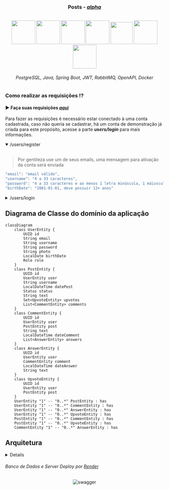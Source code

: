 <h3 align="center">Posts - <a href="https://github.com/lucas-adm/springboot-posts/releases/tag/1.0.0"><i>alpha</i></a></h3>

<br>

<div align="center">

<img width="75px" height="75px" src="https://github.com/lucas-adm/one-challenge-springboot-forum/assets/118030896/963da4e2-d3ff-4de2-902c-14308618c84e">
<img width="75px" height="75px" src="https://github.com/lucas-adm/one-challenge-springboot-forum/assets/118030896/92fc976d-58fa-40b1-bf2e-6769f63831ad">
<img width="75px" height="75px" src="https://github.com/lucas-adm/one-challenge-springboot-hotel/assets/118030896/ba256dce-7970-404f-8ebc-93e482480e77">
<img width="75px" height="75px" src="https://github.com/lucas-adm/one-challenge-springboot-forum/assets/118030896/314fdf40-8e8d-466c-ad78-2dfd9820e08d">
<img width="70px" height="70px" src="https://www.svgrepo.com/show/303576/rabbitmq-logo.svg" />
<img width="75px" height="75px" src="https://cdn.jsdelivr.net/gh/devicons/devicon@latest/icons/openapi/openapi-original.svg" />
<img width="75px" height="75px" src="https://github.com/lucas-adm/one-challenge-springboot-hotel/assets/118030896/498fd551-bb05-4d22-8560-a14b3f1d076c">

###### *PostgreSQL, Java, Spring Boot, JWT, RabbitMQ, OpenAPI, Docker*

#

</div>

### Como realizar as requisições ⁉

#### ▶ Faça suas requisições *<a href="https://api-srs-posts.onrender.com">aqui</a>*

Para fazer as requisições é necessário estar conectado à uma conta cadastrada, caso não queria se cadastrar, há um conta de demonstração já criada para este propósito, acesse a parte ***users/login*** para mais informações.

<details open>

<summary>/users/register</summary>

<br>

> Por gentileza use um de seus emails, uma mensagem para ativação da conta será enviada

```java
"email": "email válido",
"username": "4 a 33 caracteres",
"password": "4 a 33 caracteres e ao menos 1 letra minúscula, 1 máiuscula e 1 um número.",
"birthDate": "2001-01-01, deve possuir 12+ anos"
```

</details>

<details>
<summary>/users/login</summary>

<br>

> O usuário ***demo*** está permitido à apenas realizar requisições do tipo POST, é recomendado se cadastrar e então se conectar, lembre-se de ativar a conta pelo email.

```java
"username":"Demo",
"senha":"3Tres"
```

<div align="center">

![efetuarLogin](https://i.imgur.com/2QYVSvD.png)

</div>

> Copie o valor do Token JWT retornado

- Agora, na parte de cima da página, acesse o botão ***Authorize*** e cole o valor copiado para liberar todas as requisições!

<br>

<div align="center">

![](https://i.imgur.com/oFJOwA2.png)

</div>

> Este token será utilizado para validar o usuário logado, bloqueando ações não autorizadas

</details>



## Diagrama de Classe do domínio da aplicação

```mermaid
classDiagram
    class UserEntity {
        UUID id
        String email
        String username
        String password
        String photo
        LocalDate birthDate
        Role role
    }
    class PostEntity {
        UUID id
        UserEntity user
        String username
        LocalDateTime datePost
        Status status
        String text
        Set<UpvoteEntity> upvotes
        List<CommentEntity> comments
    }
    class CommentEntity {
        UUID id
        UserEntity user
        PostEntity post
        String text
        LocalDateTime dateComment
        List<AnswerEntity> answers
    }
    class AnswerEntity {
        UUID id
        UserEntity user
        CommentEntity comment
        LocalDateTime dateAnswer
        String text
    }
    class UpvoteEntity {
        UUID id
        UserEntity user
        PostEntity post
    }
    UserEntity "1" -- "0..*" PostEntity : has
    UserEntity "1" -- "0..*" CommentEntity : has
    UserEntity "1" -- "0..*" AnswerEntity : has
    UserEntity "1" -- "0..*" UpvoteEntity : has
    PostEntity "1" -- "0..*" CommentEntity : has
    PostEntity "1" -- "0..*" UpvoteEntity : has
    CommentEntity "1" -- "0..*" AnswerEntity : has

```

## Arquitetura

<details>

![](https://i.imgur.com/A07W2TP.png)

</details>

###### Banco de Dados e Server Deploy por <a href="https://render.com">*Render*</a>

<div align="center">

![swagger](https://i.imgur.com/4Eeni2t.png)

</div>

